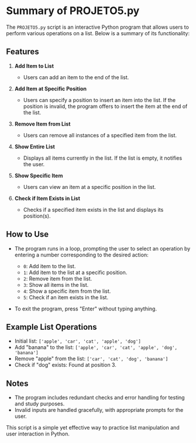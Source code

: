 # Summary of PROJETO5.py
The `PROJETO5.py` script is an interactive Python program that allows users to perform various operations on a list. Below is a summary of its functionality:

## Features

1. **Add Item to List**  
   - Users can add an item to the end of the list.

2. **Add Item at Specific Position**  
   - Users can specify a position to insert an item into the list. If the position is invalid, the program offers to insert the item at the end of the list.

3. **Remove Item from List**  
   - Users can remove all instances of a specified item from the list.

4. **Show Entire List**  
   - Displays all items currently in the list. If the list is empty, it notifies the user.

5. **Show Specific Item**  
   - Users can view an item at a specific position in the list.

6. **Check if Item Exists in List**  
   - Checks if a specified item exists in the list and displays its position(s).

## How to Use

- The program runs in a loop, prompting the user to select an operation by entering a number corresponding to the desired action:
  - `0`: Add item to the list.
  - `1`: Add item to the list at a specific position.
  - `2`: Remove item from the list.
  - `3`: Show all items in the list.
  - `4`: Show a specific item from the list.
  - `5`: Check if an item exists in the list.

- To exit the program, press "Enter" without typing anything.

## Example List Operations

- Initial list: `['apple', 'car', 'cat', 'apple', 'dog']`
- Add "banana" to the list: `['apple', 'car', 'cat', 'apple', 'dog', 'banana']`
- Remove "apple" from the list: `['car', 'cat', 'dog', 'banana']`
- Check if "dog" exists: Found at position 3.

## Notes

- The program includes redundant checks and error handling for testing and study purposes.
- Invalid inputs are handled gracefully, with appropriate prompts for the user.

This script is a simple yet effective way to practice list manipulation and user interaction in Python.